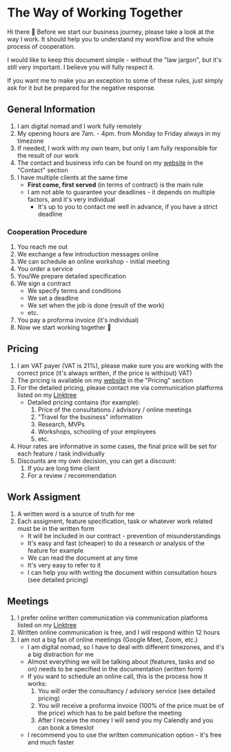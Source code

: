 # The Way of Working Together

Hi there 👋 Before we start our business journey, please take a look at the way I work. It should help you to understand my workflow and the whole process of cooperation.

I would like to keep this document simple - without the "law jargon", but it's still very important. I believe you will fully respect it.

If you want me to make you an exception to some of these rules, just simply ask for it but be prepared for the negative response.

## General Information

1. I am digital nomad and I work fully remotely
2. My opening hours are 7am. - 4pm. from Monday to Friday always in my timezone
3. If needed, I work with my own team, but only I am fully responsible for the result of our work
4. The contact and business info can be found on my [website](https://stefanprokop.dev/#contact) in the "Contact" section 
5. I have multiple clients at the same time
   - **First come, first served** (in terms of contract) is the main rule
   - I am not able to guarantee your deadlines - it depends on multiple factors, and it's very individual
     - It's up to you to contact me well in advance, if you have a strict deadline

### Cooperation Procedure

1. You reach me out
2. We exchange a few introduction messages online
3. We can schedule an online workshop - initial meeting
4. You order a service
5. You/We prepare detailed specification
6. We sign a contract
   - We specify terms and conditions
   - We set a deadline
   - We set when the job is done (result of the work)
   - etc.
7. You pay a proforma invoice (it's individual)
8. Now we start working together :tada:

## Pricing

1. I am VAT payer (VAT is 21%), please make sure you are working with the correct price (it's always written, if the price is with(out) VAT)
2. The pricing is available on my [website](https://stefanprokop.dev/#pricing) in the "Pricing" section
3. For the detailed pricing, please contact me via communication platforms listed on my [Linktree](https://linktr.ee/stefanprokopdev)
   - Detailed pricing contains (for example):
     1. Price of the consultations / advisory / online meetings
     2. "Travel for the business" information
     3. Research, MVPs
     4. Workshops, schooling of your employees
     5. etc.
4. Hour rates are informative in some cases, the final price will be set for each feature / task individually
5. Discounts are my own decision, you can get a discount:
   1. If you are long time client
   2. For a review / recommendation

## Work Assigment

1. A written word is a source of truth for me
2. Each assigment, feature specification, task or whatever work related must be in the written form
   - It will be included in our contract - prevention of misunderstandings
   - It's easy and fast (cheaper) to do a research or analysis of the feature for example
   - We can read the document at any time
   - It's very easy to refer to it
   - I can help you with writing the document within consultation hours (see detailed pricing)

## Meetings

1. I prefer online written communication via communication platforms listed on my [Linktree](https://linktr.ee/stefanprokopdev)
2. Written online communication is free, and I will respond within 12 hours
3. I am not a big fan of online meetings (Google Meet, Zoom, etc.)
   - I am digital nomad, so I have to deal with different timezones, and it's a big distraction for me
   - Almost everything we will be talking about (features, tasks and so on) needs to be specified in the documentation (written form)
   - If you want to schedule an online call, this is the process how it works:
     1. You will order the consultancy / advisory service (see detailed pricing)
     2. You will receive a proforma invoice (100% of the price must be of the price) which has to be paid before the meeting 
     3. After I receive the money I will send you my Calendly and you can book a timeslot
   - I recommend you to use the written communication option - it's free and much faster
